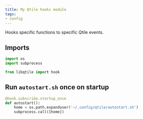 ```yaml
---
title: My Qtile hooks module
tags:
- config
---
```


Hooks specific functions to specific Qtile events.

## Imports

````python
import os
import subprocess

from libqtile import hook
````

## Run `autostart.sh` once on startup

````python
@hook.subscribe.startup_once
def autostart():
    home = os.path.expanduser('~/.config/qtile/autostart.sh')
    subprocess.call([home])
````
